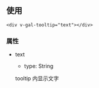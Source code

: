 ## 使用

```
<div v-gal-tooltip="text"></div>
```

### 属性

-   text

    -   type: String

    tooltip 内显示文字
